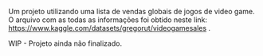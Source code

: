 Um projeto utilizando uma lista de vendas globais de jogos de video game.
O arquivo com as todas as informações foi obtido neste link: https://www.kaggle.com/datasets/gregorut/videogamesales .

WIP - Projeto ainda não finalizado.
